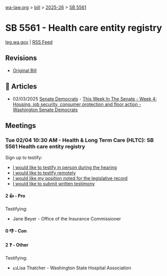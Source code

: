 [wa-law.org](/) > [bill](/bill/) > [2025-26](/bill/2025-26/) > [SB 5561](/bill/2025-26/sb/5561/)

# SB 5561 - Health care entity registry
[leg.wa.gov](https://app.leg.wa.gov/billsummary?BillNumber=5561&Year=2025&Initiative=false) | [RSS Feed](./rss.xml)

## Revisions
* [Original Bill](1/)

## 📰 Articles
* 02/03/2025 [Senate Democrats](/org/senate_democrats/) - [This Week In The Senate - Week 4: Housing, job security, consumer protection and floor action - Washington Senate Democrats](https://senatedemocrats.wa.gov/blog/2025/02/02/this-week-in-the-senate-week-4-housing-job-security-consumer-protection-and-floor-action/#:~:text=Senate%20Bill%205561)

## Meetings
### Tue 02/04 10:30 AM - Health & Long Term Care (HLTC): SB 5561 Health care entity registry
Sign up to testify:
* [I would like to testify in person during the hearing](https://app.leg.wa.gov/csi/Testifier/Add?chamber=House&mId=32698&aId=162808&caId=25246&tId=1)
* [I would like to testify remotely](https://app.leg.wa.gov/csi/Testifier/Add?chamber=House&mId=32698&aId=162808&caId=25246&tId=2)
* [I would like my position noted for the legislative record](https://app.leg.wa.gov/csi/Testifier/Add?chamber=House&mId=32698&aId=162808&caId=25246&tId=3)
* [I would like to submit written testimony](https://app.leg.wa.gov/csi/Testifier/Add?chamber=House&mId=32698&aId=162808&caId=25246&tId=4)

#### 2 👍 - Pro
Testifying:
* Jane Beyer - Office of the Insurance Commissioner

#### 0 👎 - Con

#### 2 ❓ - Other
Testifying:
* 💵Lisa Thatcher - Washington State Hospital Association
